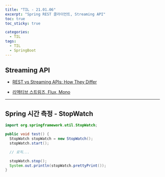 ```yaml
---
title: "TIL - 21.01.06"
excerpt: "Spring REST 클라이언트, Streaming API"
toc: true
toc_sticky: true

categories:
  - TIL
tags:
  - TIL
  - SpringBoot
---
```


## Streaming API
* [REST vs Streaming APIs: How They Differ](https://nordicapis.com/rest-vs-streaming-apis-how-they-differ/)

* [리액티브 스트림즈, Flux, Mono](https://javacan.tistory.com/entry/Reactor-Start-1-RS-Flux-Mono-Subscriber)

---
## Spring 시간 측정 - StopWatch
```java
import org.springframework.util.StopWatch;

public void test() {
  StopWatch stopWatch = new StopWatch();
  stopWatch.start();

  // 로직...

  stopWatch.stop();
  System.out.println(stopWatch.prettyPrint());
}
```
